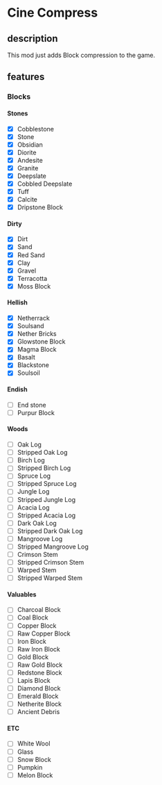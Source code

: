 # Cine Compress

## description
This mod just adds Block compression to the game.

## features 
### Blocks
#### Stones
- [x] Cobblestone
- [x] Stone
- [x] Obsidian
- [x] Diorite
- [x] Andesite
- [x] Granite
- [x] Deepslate
- [x] Cobbled Deepslate
- [x] Tuff
- [x] Calcite
- [x] Dripstone Block
#### Dirty
- [x] Dirt
- [x] Sand
- [x] Red Sand
- [x] Clay
- [x] Gravel
- [x] Terracotta
- [x] Moss Block
#### Hellish
- [x] Netherrack
- [x] Soulsand
- [x] Nether Bricks
- [x] Glowstone Block
- [x] Magma Block
- [x] Basalt
- [x] Blackstone
- [x] Soulsoil
#### Endish
- [ ] End stone
- [ ] Purpur Block
#### Woods
- [ ] Oak Log
- [ ] Stripped Oak Log
- [ ] Birch Log
- [ ] Stripped Birch Log
- [ ] Spruce Log
- [ ] Stripped Spruce Log
- [ ] Jungle Log
- [ ] Stripped Jungle Log
- [ ] Acacia Log
- [ ] Stripped Acacia Log
- [ ] Dark Oak Log
- [ ] Stripped Dark Oak Log
- [ ] Mangroove Log
- [ ] Stripped Mangroove Log
- [ ] Crimson Stem
- [ ] Stripped Crimson Stem
- [ ] Warped Stem
- [ ] Stripped Warped Stem
#### Valuables
- [ ] Charcoal Block
- [ ] Coal Block
- [ ] Copper Block
- [ ] Raw Copper Block
- [ ] Iron Block
- [ ] Raw Iron Block
- [ ] Gold Block
- [ ] Raw Gold Block
- [ ] Redstone Block
- [ ] Lapis Block
- [ ] Diamond Block
- [ ] Emerald Block
- [ ] Netherite Block
- [ ] Ancient Debris
#### ETC
- [ ] White Wool
- [ ] Glass
- [ ] Snow Block
- [ ] Pumpkin
- [ ] Melon Block